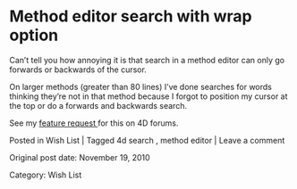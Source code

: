 # Method editor search with wrap option

Can’t tell you how annoying it is that search in a method editor can only go
forwards or backwards of the cursor.

On larger methods (greater than 80 lines) I’ve done searches for words
thinking they’re not in that method because I forgot to position my cursor at
the top or do a forwards and backwards search.

See my [ feature request ](http://forums.4d.fr/Post//4688233/1/) for this on
4D forums.

Posted in Wish List | Tagged 4d search , method editor | Leave a comment 


Original post date: November 19, 2010

Category: Wish List